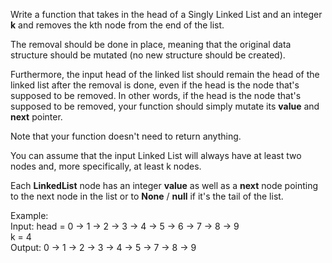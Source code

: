 Write a function that takes in the head of a Singly Linked List and an integer **k** and removes the kth node from the end of the list.

The removal should be done in place, meaning that the original data structure should be mutated (no new structure should be created).
 
Furthermore, the input head of the linked list should remain the head of the linked list after the removal is done, even if the head is the node that's supposed to be removed. In other words, if the head is the node that's supposed to be removed, your function should simply mutate its **value** and **next** pointer.

Note that your function doesn't need to return anything.

You can assume that the input Linked List will always have at least two nodes and, more specifically, at least k nodes.

Each **LinkedList** node has an integer **value** as well as a **next** node pointing to the next node in the list or to **None** / **null** if it's the tail of the list.

Example: <br>
Input: 
head = 0 -> 1 -> 2 -> 3 -> 4 -> 5 -> 6 -> 7 -> 8 -> 9 <br>
k = 4 <br>
Output: 0 -> 1 -> 2 -> 3 -> 4 -> 5 -> 7 -> 8 -> 9 <br>